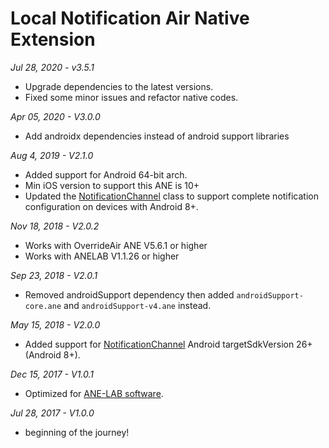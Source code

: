 #  Local Notification Air Native Extension

*Jul 28, 2020 - v3.5.1*
- Upgrade dependencies to the latest versions.
- Fixed some minor issues and refactor native codes.

*Apr 05, 2020 - V3.0.0*
- Add androidx dependencies instead of android support libraries

*Aug 4, 2019 - V2.1.0*
* Added support for Android 64-bit arch.
* Min iOS version to support this ANE is 10+
* Updated the [NotificationChannel](http://myflashlab.github.io/asdoc/com/myflashlab/air/extensions/localNotifi/NotificationChannel.html) class to support complete notification configuration on devices with Android 8+.

*Nov 18, 2018 - V2.0.2*
* Works with OverrideAir ANE V5.6.1 or higher
* Works with ANELAB V1.1.26 or higher

*Sep 23, 2018 - V2.0.1*
* Removed androidSupport dependency then added `androidSupport-core.ane` and `androidSupport-v4.ane` instead.

*May 15, 2018 - V2.0.0*
* Added support for [NotificationChannel](http://myflashlab.github.io/asdoc/com/myflashlab/air/extensions/localNotifi/Notification.html#registerChannel()) Android targetSdkVersion 26+ (Android 8+). 

*Dec 15, 2017 - V1.0.1*
* Optimized for [ANE-LAB software](https://github.com/myflashlab/ANE-LAB).

*Jul 28, 2017 - V1.0.0*
* beginning of the journey!
